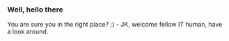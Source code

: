 ### Well, hello there
You are sure you in the right place? ;) - JK, welcome fellow IT human, have a look around.



